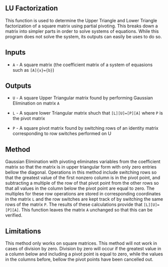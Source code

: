 ## LU Factorization
This function is used to determine the Upper Triangle and Lower Triangle factorization of a square matrix using partial pivoting. This 
breaks down a matrix into simpler parts in order to solve systems of equations. While this program does not solve the system, its outputs 
can easily be uses to do so.

## Inputs
* ```A``` - A square matrix (the coefficient matrix of a system of equasions such as ```[A]{x}={b}```)

## Outputs
* ```U``` - A square Upper Triangular matrix found by performing Gaussian Elimination on matrix ```A```

* ```L``` - A square lower Triangular matrix shuch that ```[L][U]=[P][A]``` where ```P``` is the pivot matrix

* ```P``` - A square pivot matrix found by switching rows of an identity matrix corresponding to row switches performed on U

## Method
Gaussian Elimination with pivoting eliminates variables from the coefficient matrix so that the matrix is in upper triangular form
with only zero entries bellow the diagonal. Operations in this method include switching rows so that the greatest value of the first 
nonzero column is in the pivot point, and subtracting a multiple of the row of that pivot point from the other rows so that all values in 
the column below the pivot point are equal to zero. The multiples for these row operations are stored in corresponding 
coordinates in the matrix ```L``` and the row switches are kept track of by switching the same rows of the matrix ```P```.
The results of these calculations provide that ```[L][U]=[P][A]```. This function leaves the matrix ```A``` 
unchanged so that this can be verified.

## Limitations
This method only works on square matrices. This method will not work in cases of division by zero. Division by zero will occur if the 
greatest value in a column below and including a pivot point is equal to zero, while the values in the columns before, bellow the pivot 
points have been cancelled out.
